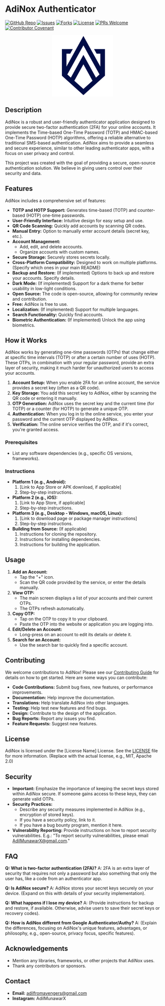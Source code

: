 # AdiNox Authenticator

[![GitHub Repo](https://img.shields.io/github/stars/Adilmunawar/adinox?style=social)](https://github.com/Adilmunawar/adinox)
[![Issues](https://img.shields.io/github/issues/Adilmunawar/adinox)](https://github.com/Adilmunawar/adinox/issues)
[![Forks](https://img.shields.io/github/forks/Adilmunawar/adinox?style=social)](https://github.com/Adilmunawar/adinox)
[![License](https://img.shields.io/github/license/Adilmunawar/adinox)](https://github.com/Adilmunawar/adinox/blob/main/LICENSE)
[![PRs Welcome](https://img.shields.io/badge/PRs-Welcome-brightgreen.svg?style=flat-square)](http://makeapullrequest.com)
[![Contributor Covenant](https://img.shields.io/badge/Contributor%20Covenant-v2.1%20adopted-ff69b4.svg)](code_of_conduct.md)

<p align="center">
  <img src="https://github.com/Adilmunawar/adinox/blob/main/Pink%20Minimalist%20Shield%20a%20Logo.png" alt="AdiNox Logo" width="200">
</p>

## Description

AdiNox is a robust and user-friendly authenticator application designed to provide secure two-factor authentication (2FA) for your online accounts.  It implements the Time-based One-Time Password (TOTP) and HMAC-based One-Time Password (HOTP) algorithms, offering a reliable alternative to traditional SMS-based authentication.  AdiNox aims to provide a seamless and secure experience, similar to other leading authenticator apps, with a focus on user privacy and control.

This project was created with the goal of providing a secure, open-source authentication solution.  We believe in giving users control over their security and data.

## Features

AdiNox includes a comprehensive set of features:

* **TOTP and HOTP Support:** Generates time-based (TOTP) and counter-based (HOTP) one-time passwords.
* **User-Friendly Interface:** Intuitive design for easy setup and use.
* **QR Code Scanning:** Quickly add accounts by scanning QR codes.
* **Manual Entry:** Option to manually enter account details (secret key, etc.).
* **Account Management:**
    * Add, edit, and delete accounts.
    * Organize accounts with custom names.
* **Secure Storage:** Securely stores secrets locally.
* **Cross-Platform Compatibility:** Designed to work on multiple platforms. (Specify which ones in your main README)
* **Backup and Restore:** (If implemented)  Options to back up and restore your accounts.  Specify details.
* **Dark Mode:** (If implemented) Support for a dark theme for better usability in low-light conditions.
* **Open Source:** The code is open-source, allowing for community review and contribution.
* **Free:** AdiNox is free to use.
* **Localization:** (If implemented) Support for multiple languages.
* **Search Functionality:** Quickly find accounts.
* **Biometric Authentication:** (If implemented) Unlock the app using biometrics.

## How it Works

AdiNox works by generating one-time passwords (OTPs) that change either at specific time intervals (TOTP) or after a certain number of uses (HOTP).  These OTPs, in combination with your regular password, provide an extra layer of security, making it much harder for unauthorized users to access your accounts.

1.  **Account Setup:** When you enable 2FA for an online account, the service provides a secret key (often as a QR code).
2.  **Key Storage:** You add this secret key to AdiNox, either by scanning the QR code or entering it manually.
3.  **OTP Generation:** AdiNox uses the secret key and the current time (for TOTP) or a counter (for HOTP) to generate a unique OTP.
4.  **Authentication:** When you log in to the online service, you enter your password and the current OTP displayed by AdiNox.
5.  **Verification:** The online service verifies the OTP, and if it's correct, you're granted access.

### Prerequisites

* List any software dependencies (e.g., specific OS versions, frameworks).

### Instructions

* **Platform 1 (e.g., Android):**
    1.  \[Link to App Store or APK download, if applicable]
    2.  Step-by-step instructions.
* **Platform 2 (e.g., iOS):**
    1.  \[Link to App Store, if applicable]
    2.  Step-by-step instructions.
* **Platform 3 (e.g., Desktop - Windows, macOS, Linux):**
    1.  \[Link to download page or package manager instructions]
    2.  Step-by-step instructions.
* **Building from Source:** (If applicable)
    1.  Instructions for cloning the repository.
    2.  Instructions for installing dependencies.
    3.  Instructions for building the application.

## Usage

1.  **Add an Account:**
    * Tap the "+" icon.
    * Scan the QR code provided by the service, or enter the details manually.
2.  **View OTP:**
    * The main screen displays a list of your accounts and their current OTPs.
    * The OTPs refresh automatically.
3.  **Copy OTP:**
    * Tap on the OTP to copy it to your clipboard.
    * Paste the OTP into the website or application you are logging into.
4.  **Edit/Delete an Account:**
    * Long-press on an account to edit its details or delete it.
5.  **Search for an Account:**
    * Use the search bar to quickly find a specific account.

## Contributing

We welcome contributions to AdiNox!  Please see our [Contributing Guide](CONTRIBUTING.md) for details on how to get started.  Here are some ways you can contribute:

* **Code Contributions:** Submit bug fixes, new features, or performance improvements.
* **Documentation:** Help improve the documentation.
* **Translations:** Help translate AdiNox into other languages.
* **Testing:** Help test new features and find bugs.
* **Design:** Contribute to the design of the application.
* **Bug Reports:** Report any issues you find.
* **Feature Requests:** Suggest new features.

## License

AdiNox is licensed under the [License Name] License.  See the [LICENSE](LICENSE) file for more information.  (Replace with the actual license, e.g., MIT, Apache 2.0)

## Security

* **Important:** Emphasize the importance of keeping the secret keys stored within AdiNox secure.  If someone gains access to these keys, they can generate valid OTPs.
* **Security Practices:**
    * Describe any security measures implemented in AdiNox (e.g., encryption of stored keys).
    * If you have a security policy, link to it.
    * If you have a bug bounty program, mention it here.
* **Vulnerability Reporting:** Provide instructions on how to report security vulnerabilities.  E.g.: "To report security vulnerabilities, please email AdilMunawarX@gmail.com."

## FAQ

**Q: What is two-factor authentication (2FA)?**
A:  2FA is an extra layer of security that requires not only a password but also something that only the user has, like a code from an authenticator app.

**Q:  Is AdiNox secure?**
A:  AdiNox stores your secret keys securely on your device.  (Expand on this with details of your security implementation).

**Q:  What happens if I lose my device?**
A:  (Provide instructions for backup and restore, if available.  Otherwise, advise users to save their secret keys or recovery codes).

**Q:  How is AdiNox different from Google Authenticator/Authy?**
A:   (Explain the differences, focusing on AdiNox's unique features, advantages, or philosophy, e.g., open-source, privacy focus, specific features).

## Acknowledgements

* Mention any libraries, frameworks, or other projects that AdiNox uses.
* Thank any contributors or sponsors.

## Contact

* **Email:** adilfromavengers@gmail.com
* **Instagram:** AdilMunawarX
